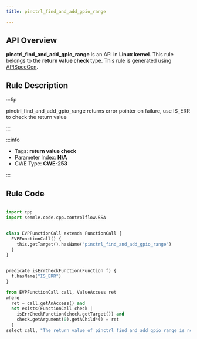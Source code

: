 ```yaml
---
title: pinctrl_find_and_add_gpio_range

---
```



## API Overview
**pinctrl_find_and_add_gpio_range** is an API in **Linux kernel**. This rule belongs to the **return value check** type. This rule is generated using [APISpecGen](../../tools/APISpecGen).
## Rule Description

:::tip

pinctrl_find_and_add_gpio_range returns error pointer on failure, use IS_ERR to check the return value

:::

:::info

- Tags: **return value check**
- Parameter Index: **N/A**
- CWE Type: **CWE-253**

:::

## Rule Code
```python

import cpp
import semmle.code.cpp.controlflow.SSA


class EVPFunctionCall extends FunctionCall {
  EVPFunctionCall() {
    this.getTarget().hasName("pinctrl_find_and_add_gpio_range")
  }
}


predicate isErrCheckFunction(Function f) {
  f.hasName("IS_ERR") 
}

from EVPFunctionCall call, ValueAccess ret
where
  ret = call.getAnAccess() and
  not exists(FunctionCall check |
    isErrCheckFunction(check.getTarget()) and
    check.getArgument(0).getAChild*() = ret
  )
select call, "The return value of pinctrl_find_and_add_gpio_range is not checked with IS_ERR."
    
```